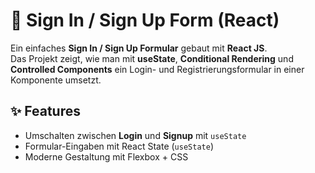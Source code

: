 # 🔐 Sign In / Sign Up Form (React)

Ein einfaches **Sign In / Sign Up Formular** gebaut mit **React JS**.  
Das Projekt zeigt, wie man mit **useState**, **Conditional Rendering** und **Controlled Components** ein Login- und Registrierungsformular in einer Komponente umsetzt.

## ✨ Features
- Umschalten zwischen **Login** und **Signup** mit `useState`
- Formular-Eingaben mit React State (`useState`)
- Moderne Gestaltung mit Flexbox + CSS
